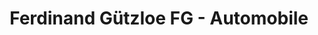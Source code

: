 ---
title: "Ferdinand Gützloe FG - Automobile"
url: /neunkirchen-a-sand/ferdinand-guetzloe-fg-automobile/
shop: Autohaus
---